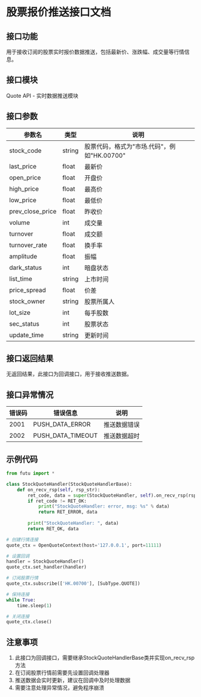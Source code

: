 # 股票报价推送接口文档

## 接口功能
用于接收订阅的股票实时报价数据推送，包括最新价、涨跌幅、成交量等行情信息。

## 接口模块
Quote API - 实时数据推送模块

## 接口参数
| 参数名 | 类型 | 说明 |
|--------|------|------|
| stock_code | string | 股票代码，格式为"市场.代码"，例如"HK.00700" |
| last_price | float | 最新价 |
| open_price | float | 开盘价 |
| high_price | float | 最高价 |
| low_price | float | 最低价 |
| prev_close_price | float | 昨收价 |
| volume | int | 成交量 |
| turnover | float | 成交额 |
| turnover_rate | float | 换手率 |
| amplitude | float | 振幅 |
| dark_status | int | 暗盘状态 |
| list_time | string | 上市时间 |
| price_spread | float | 价差 |
| stock_owner | string | 股票所属人 |
| lot_size | int | 每手股数 |
| sec_status | int | 股票状态 |
| update_time | string | 更新时间 |

## 接口返回结果
无返回结果，此接口为回调接口，用于接收推送数据。

## 接口异常情况
| 错误码 | 错误信息 | 说明 |
|--------|----------|------|
| 2001 | PUSH_DATA_ERROR | 推送数据错误 |
| 2002 | PUSH_DATA_TIMEOUT | 推送数据超时 |

## 示例代码
```python
from futu import *

class StockQuoteHandler(StockQuoteHandlerBase):
    def on_recv_rsp(self, rsp_str):
        ret_code, data = super(StockQuoteHandler, self).on_recv_rsp(rsp_str)
        if ret_code != RET_OK:
            print("StockQuoteHandler: error, msg: %s" % data)
            return RET_ERROR, data
        
        print("StockQuoteHandler: ", data)
        return RET_OK, data

# 创建行情连接
quote_ctx = OpenQuoteContext(host='127.0.0.1', port=11111)

# 设置回调
handler = StockQuoteHandler()
quote_ctx.set_handler(handler)

# 订阅股票行情
quote_ctx.subscribe(['HK.00700'], [SubType.QUOTE])

# 保持连接
while True:
    time.sleep(1)

# 关闭连接
quote_ctx.close()
```

## 注意事项
1. 此接口为回调接口，需要继承StockQuoteHandlerBase类并实现on_recv_rsp方法
2. 在订阅股票行情前需要先设置回调处理器
3. 推送数据会实时更新，建议在回调中及时处理数据
4. 需要注意处理异常情况，避免程序崩溃 